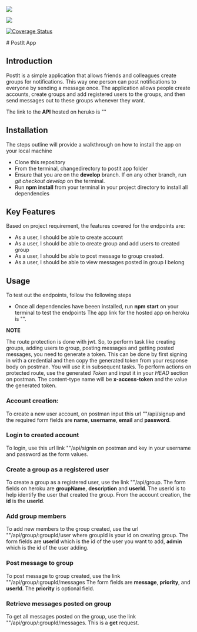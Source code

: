 
<div>
<a href="https://codeclimate.com/github/codeclimate/codeclimate"><img src="https://codeclimate.com/github/codeclimate/codeclimate/badges/gpa.svg" /></a>

<a href="https://codeclimate.com/github/codeclimate/codeclimate/coverage"><img src="https://codeclimate.com/github/codeclimate/codeclimate/badges/coverage.svg" /></a>

[![Coverage Status](https://coveralls.io/repos/github/ludralph/PostIt-Raphael-Etim/badge.svg?branch=develop)](https://coveralls.io/github/ludralph/PostIt-Raphael-Etim?branch=develop)
</div>
# PostIt App

## Introduction 
PostIt is a simple application that allows friends and colleagues create groups for notifications. This way one person can post notifications to everyone by sending a message once. The application allows people create accounts, create groups and add registered users to the groups, and then send messages out to these groups whenever they want.

The link to the **API** hosted on heruko is  ""

## Installation

The steps outline will provide a walkthrough on how to install the app on your local machine

- Clone this repository
- From the terminal, changedirectory to postit app folder
- Ensure that you are on the **develop** branch. If on any other branch, run *git checkout develop* on the terminal.
-  Run **npm install** from your terminal in your project directory to install all dependencies

## Key Features

Based on project requirement, the features covered for the endpoints are:

- As a user, I should be able to create account
- As a user, I should be able to create group and add users to created group
- As a user, I should be able to post message to group created.
- As a user, I should be able to view messages posted in group I belong

## Usage
To test out the endpoints, follow the following steps
- Once all dependencies have beeen installed, run **npm start** on your terminal to test the endpoints
The app link for the hosted app on heroku is "".

**NOTE**

The route protection is done with jwt. So, to perform task like creating groups, adding users to group, posting messages and getting posted messages, you need to generate a token. This can be done by first signing in with a credential and then copy the generated token from your response body on postman.
You will use it in subsequent tasks.
To perform actions on protected route, use the generated *Token* and input it in your *HEAD* section on postman.
The content-type name will be **x-access-token** and the value the generated token.
### Account creation:
To create a new user account, on postman input this url ""/api/signup and the required form fields are **name**, **username**, **email** and **password**. 
### Login to created account
To login, use this url link ""/api/signin on postman and key in your username and password as the form values.

### Create a group as a registered user
To create a group as a registered user, use the link ""/api/group. The form fields on heroku are **groupName**, **description** and **userId**. The userId is to help identify the user that created the group. From the account creation, the **id** is the **userId**.

### Add group members 
To add new members to the group created, use the url ""/api/group/:groupId/user
where groupId is your id on creating group. The form fields are **userId** which is the id of the user you want to add, **admin** which is the id of the user adding.

### Post message to group
To post message to group created, use the link ""/api/group/:groupId/messages
The form fields are **message**, **priority**, and **userId**. The **priority** is optional field.

### Retrieve messages posted on group
To get all messages posted on the group, use the link ""/api/group/:groupId/messages. This is a **get** request.


